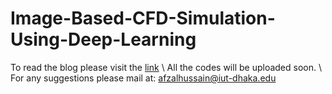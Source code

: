 # Image-Based-CFD-Simulation-Using-Deep-Learning

To read the blog please visit the [link](https://illusorytime.github.io/Image-Based-CFD-Using-Deep-Learning/) \\
All the codes will be uploaded soon. \\
For any suggestions please mail at: afzalhussain@iut-dhaka.edu

